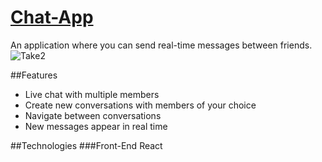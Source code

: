 # [Chat-App](https://chat-app-fi.herokuapp.com/)
An application where you can send real-time messages between friends.
![Take2](https://user-images.githubusercontent.com/88467268/145750663-e7dae76d-3d27-4f11-bd4e-8f451eb429cc.gif)

##Features
* Live chat with multiple members
* Create new conversations with members of your choice
* Navigate between conversations
* New messages appear in real time

##Technologies
###Front-End
React
